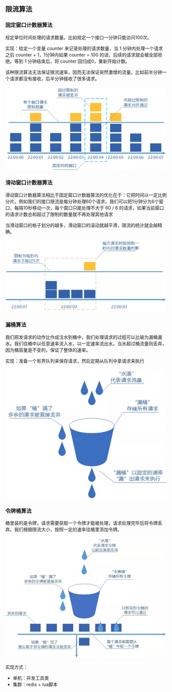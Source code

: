 ## 限流算法

### 固定窗口计数器算法

规定单位时间处理的请求数量。比如规定一个接口一分钟只能访问100次。

实现：给定一个变量 counter 来记录处理的请求数量，当 1 分钟内处理一个请求之后 counter + 1，1分钟内如果 counter = 100 的话，后续的请求就会被全部拒绝。等到 1 分钟结束后，将 counter 回归成0，重新开始计数。

该种限流算法无法保证限流速率，因而无法保证突然激增的流量。比如前半分钟一个请求都没有接收，后半分钟接收了很多请求。

![固定窗口计数器算法](pic/固定窗口计数器算法.png)

### 滑动窗口计数器算法

滑动窗口计数器算法相比于固定窗口计数器算法的优化在于：它把时间以一定比例分片。例如我们的接口限流是每分钟处理60个请求，我们可以把1分钟分为6个窗口，每隔10秒移动一次，每个窗口只能处理不大于 60 / 6 的请求，如果当前窗口的请求计数总和超过了限制的数量就不再处理其他请求

当滑动窗口的格子划分的越多，滑动窗口的滚动就越平滑，限流的统计就会越精确。

![滑动窗口计数器算法](pic/滑动窗口计数器算法.png)

### 漏桶算法

我们把发请求的动作比作成注水到桶中，我们处理请求的过程可以比喻为漏桶漏水。我们往桶中以任意速率流入水，以一定速率流出水。当水超过桶流量则丢弃，因为桶容量是不变的，保证了整体的速率。

实现：准备一个有界队列来保存请求，然后定期从队列中拿请求来执行

![漏桶算法](pic/漏桶算法.png)

### 令牌桶算法

桶里装的是令牌，请求需要获取一个令牌才能被处理，请求处理完毕后将令牌丢弃。我们根据限流大小，按照一定的速率往桶里添加令牌。

![令牌桶算法](pic/令牌桶算法.png)

实现方式：

+ 单机：并发工具类
+ 集群：redis + lua脚本